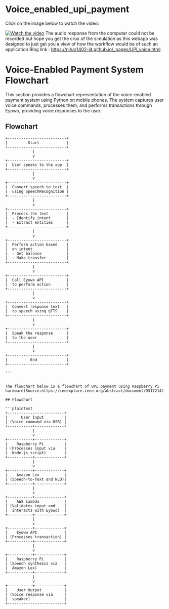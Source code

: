 # Voice_enabled_upi_payment

Click on the image below to watch the video:

[![Watch the video](https://github.com/user-attachments/assets/12109dea-4cd2-412e-b3cf-8c34a5dae19b)](https://drive.google.com/file/d/11--6V_XTbVQDYDbSfbG5CmlAzz6ltXyo/view?usp=sharing)
The audio response from the computer could not be recorded but hope you get the crux of the simulation as this webapp was designed to just get you a view of how the workflow would be of such an application 
Blog link : https://nihar1402-iit.github.io/_pages/UPI_voice.html
# Voice-Enabled Payment System Flowchart


This section provides a flowchart representation of the voice-enabled payment system using Python on mobile phones. The system captures user voice commands, processes them, and performs transactions through Eyowo, providing voice responses to the user.

## Flowchart

```plaintext
+--------------------------+
|         Start            |
+--------------------------+
            |
            v
+--------------------------+
|  User speaks to the app  |
+--------------------------+
            |
            v
+--------------------------+
|  Convert speech to text  |
|  using SpeechRecognition |
+--------------------------+
            |
            v
+--------------------------+
|  Process the text        |
|  - Identify intent       |
|  - Extract entities      |
+--------------------------+
            |
            v
+--------------------------+
|  Perform action based    |
|  on intent               |
|  - Get balance           |
|  - Make transfer         |
+--------------------------+
            |
            v
+--------------------------+
|  Call Eyowo API          |
|  to perform action       |
+--------------------------+
            |
            v
+--------------------------+
|  Convert response text   |
|  to speech using gTTS    |
+--------------------------+
            |
            v
+--------------------------+
|  Speak the response      |
|  to the user             |
+--------------------------+
            |
            v
+--------------------------+
|          End             |
+--------------------------+

'''


The flowchart below is a flowchart of UPI payment using Raspberry Pi hardware(Source:https://ieeexplore.ieee.org/abstract/document/9317214)

## Flowchart

'''plaintext
+-------------------------+
|      User Input         |
| (Voice command via USB) |
+-----------+-------------+
            |
            v
+-----------+-------------+
|    Raspberry Pi         |
| (Processes input via    |
|  Node.js script)        |
+-----------+-------------+
            |
            v
+-----------+-------------+
|    Amazon Lex           |
| (Speech-to-Text and NLU)|
+-----------+-------------+
            |
            v
+-----------+-------------+
|    AWS Lambda           |
| (Validates input and    |
|  interacts with Eyowo)  |
+-----------+-------------+
            |
            v
+-----------+-------------+
|    Eyowo API            |
| (Processes transaction) |
+-----------+-------------+
            |
            v
+-----------+-------------+
|    Raspberry Pi         |
| (Speech synthesis via   |
|  Amazon Lex)            |
+-----------+-------------+
            |
            v
+-----------+-------------+
|    User Output          |
| (Voice response via     |
|  speaker)               |
+-------------------------+




